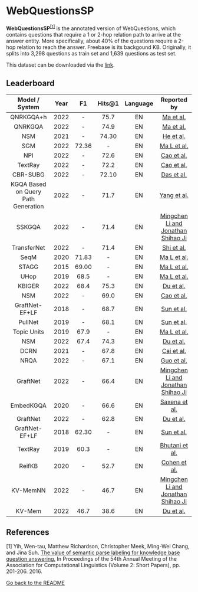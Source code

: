 # WebQuestionsSP

**WebQuestionsSP**<sup>[[1]](#myfootnote1)</sup> is the annotated version of WebQuestions, which contains questions that require a 1 or 2-hop relation path to arrive at the answer entity. 
More specifically, about 40% of the questions require a 2-hop relation to reach the answer. Freebase is its backgound KB. Originally, it splits into 3,298 questions 
as train set and 1,639 questions as test set. 

This dataset can be downloaded via the [link](https://www.microsoft.com/en-us/download/details.aspx?id=52763).


## Leaderboard 

| Model / System | Year |  F1   | Hits@1 | Language |                                    Reported by                                     |
|:--------------:|:----:|:-----:|:------:|:--------:|:----------------------------------------------------------------------------------:|
|   QNRKGQA+h    | 2022 |   -   |  75.7  |    EN    |    [Ma et al.](https://link.springer.com/chapter/10.1007/978-3-031-10983-6_11)     |
|    QNRKGQA     | 2022 |   -   |  74.9  |    EN    |    [Ma et al.](https://link.springer.com/chapter/10.1007/978-3-031-10983-6_11)     |
|      NSM       | 2021 |   -   | 74.30  |    EN    |                 [He et al.](https://arxiv.org/pdf/2101.03737.pdf)                  |
|      SGM       | 2022 | 72.36 |   -    |    EN    |  [Ma L et al.](https://ieeexplore.ieee.org/stamp/stamp.jsp?tp=&arnumber=9747229)   |
|      NPI       | 2022 |   -   |  72.6  |    EN    |            [Cao et al.](https://aclanthology.org/2022.acl-long.559.pdf)            |
|    TextRay     | 2022 |   -   |  72.2  |    EN    |            [Cao et al.](https://aclanthology.org/2022.acl-long.559.pdf)            |
|    CBR-SUBG    | 2022 |   -   | 72.10  |    EN    |                 [Das et al.](https://arxiv.org/pdf/2202.10610.pdf)                 |
| KGQA Based on Query Path Generation| 2022 | - | 71.7 | EN | [Yang et al.](https://link.springer.com/chapter/10.1007/978-3-031-10983-6_12) |
|     SSKGQA     | 2022 |   -   |  71.4  |    EN    |     [Mingchen Li and Jonathan Shihao Ji](https://arxiv.org/pdf/2204.10194.pdf)     |
|  TransferNet   | 2022 |   -   |  71.4  |    EN    |                 [Shi et al.](https://arxiv.org/pdf/2104.07302.pdf)                 |
|      SeqM      | 2020 | 71.83 |   -    |    EN    |  [Ma L et al.](https://ieeexplore.ieee.org/stamp/stamp.jsp?tp=&arnumber=9747229)   |
|     STAGG      | 2015 | 69.00 |   -    |    EN    |  [Ma L et al.](https://ieeexplore.ieee.org/stamp/stamp.jsp?tp=&arnumber=9747229)   |
|      UHop      | 2019 | 68.5  |   -    |    EN    |  [Ma L et al.](https://ieeexplore.ieee.org/stamp/stamp.jsp?tp=&arnumber=9747229)   |
|     KBIGER     | 2022 | 68.4  |  75.3  |    EN    |  [Du et al.](https://arxiv.org/pdf/2209.03005.pdf)   |
|      NSM       | 2022 |   -   |  69.0  |    EN    |            [Cao et al.](https://aclanthology.org/2022.acl-long.559.pdf)            |
| GraftNet-EF+LF | 2018 |   -   |  68.7  |    EN    |                [Sun et al.](https://aclanthology.org/D18-1455.pdf)                 |
|    PullNet     | 2019 |   -   |  68.1  |    EN    |                 [Sun et al.](https://arxiv.org/pdf/1904.09537.pdf)                 |
|  Topic Units   | 2019 | 67.9  |   -    |    EN    |  [Ma L et al.](https://ieeexplore.ieee.org/stamp/stamp.jsp?tp=&arnumber=9747229)   |
|  NSM           | 2022 | 67.4 |  74.3  |    EN    |   [Du et al.](https://arxiv.org/pdf/2209.03005.pdf)   |
|      DCRN      | 2021 |   -   |  67.8  |    EN    |          [Cai et al.](https://aclanthology.org/2021.findings-acl.19.pdf)           |
|      NRQA      | 2022 |   -   |  67.1  |    EN    | [Guo et al.](https://link.springer.com/content/pdf/10.1007/s10489-022-03927-0.pdf) |
|    GraftNet    | 2022 |   -   |  66.4  |    EN    |     [Mingchen Li and Jonathan Shihao Ji](https://arxiv.org/pdf/2204.10194.pdf)     |
|   EmbedKGQA    | 2020 |   -   |  66.6  |    EN    |          [Saxena et al.](https://aclanthology.org/2020.acl-main.412.pdf)           |
|    GraftNet    | 2022 |   -   |  62.8  |    EN    |    [Du et al.](https://arxiv.org/pdf/2209.03005.pdf)   |
| GraftNet-EF+LF | 2018 | 62.30 |   -    |    EN    |                [Sun et al.](https://aclanthology.org/D18-1455.pdf)                 |
|    TextRay     | 2019 | 60.3  |   -    |    EN    |        [Bhutani et al.](https://dl.acm.org/doi/pdf/10.1145/3357384.3358033)        |
|     ReifKB     | 2020 |   -   |  52.7  |    EN    |                [Cohen et al.](https://arxiv.org/pdf/2002.06115.pdf)                |
|    KV-MemNN    | 2022 |   -   |  46.7  |    EN    |     [Mingchen Li and Jonathan Shihao Ji](https://arxiv.org/pdf/2204.10194.pdf)     |
|    KV-Mem    | 2022 |  46.7   |  38.6  |    EN    |    [Du et al.](https://arxiv.org/pdf/2209.03005.pdf)   |

## References 
<a name="myfootnote1">[1]</a> Yih, Wen-tau, Matthew Richardson, Christopher Meek, Ming-Wei Chang, and Jina Suh. [The value of semantic parse labeling for knowledge base question answering.](http://anthology.aclweb.org/P16-2033) In Proceedings of the 54th Annual Meeting of the Association for Computational Linguistics (Volume 2: Short Papers), pp. 201-206. 2016.


[Go back to the README](../README.md)
